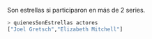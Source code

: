 Son estrellas si participaron en más de 2 series.

```haskell
> quienesSonEstrellas actores
["Joel Gretsch","Elizabeth Mitchell"]
```